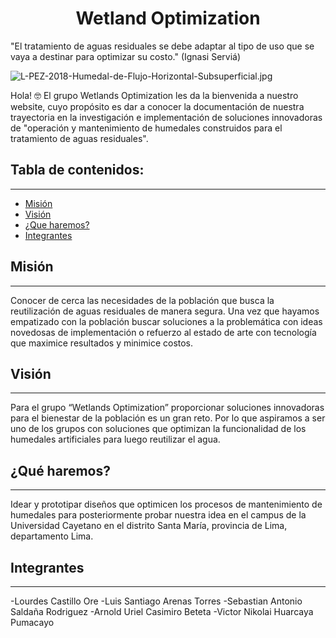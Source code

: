 <h1 align="center">Wetland Optimization</h1>
"El tratamiento de aguas residuales se debe adaptar al tipo de uso que se vaya a destinar para optimizar su costo." (Ignasi Serviá)

![L-PEZ-2018-Humedal-de-Flujo-Horizontal-Subsuperficial.jpg](https://i.postimg.cc/rw3SPnwS/L-PEZ-2018-Humedal-de-Flujo-Horizontal-Subsuperficial.jpg)

Hola! 🤓
El grupo Wetlands Optimization les da la bienvenida a nuestro website, cuyo propósito es dar a conocer la documentación de nuestra trayectoria en la investigación e implementación de soluciones innovadoras de "operación y mantenimiento de humedales construidos para el tratamiento de aguas residuales".



## Tabla de contenidos:
---

- [Misión](#Misión)
- [Visión](#Visión)
- [¿Que haremos?](#Que-haremos)
- [Integrantes](#Integrantes)

## Misión
---
Conocer de cerca las necesidades de la población que busca la reutilización de aguas residuales de manera segura. Una vez que hayamos empatizado con la población buscar soluciones a la problemática con ideas novedosas de implementación o refuerzo al estado de arte con tecnología que maximice resultados y minimice costos. 

## Visión
---
Para el grupo “Wetlands Optimization” proporcionar soluciones innovadoras para el bienestar de la población es un gran reto. Por lo que aspiramos a ser uno de los grupos con soluciones que optimizan la funcionalidad de los humedales artificiales para luego reutilizar el agua.


## ¿Qué haremos?
---
Idear y prototipar diseños que optimicen los procesos de mantenimiento de humedales para posteriormente probar nuestra idea en el campus de la Universidad Cayetano en el distrito Santa María, provincia de Lima, departamento Lima. 


## Integrantes
---
-Lourdes Castillo Ore
-Luis Santiago Arenas Torres
-Sebastian Antonio Saldaña Rodriguez
-Arnold Uriel Casimiro Beteta
-Victor Nikolai Huarcaya Pumacayo




